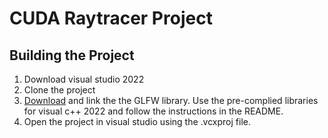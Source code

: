 # CUDA Raytracer Project

## Building the Project

1. Download visual studio 2022
2. Clone the project
3. [Download](https://www.glfw.org/download) and link the the GLFW library. Use the pre-complied libraries for visual c++ 2022 and follow the instructions in the README.
4. Open the project in visual studio using the .vcxproj file.
